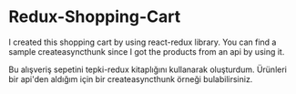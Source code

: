 # Redux-Shopping-Cart
I created this shopping cart by using react-redux library. You can find a sample createasyncthunk since I got the products from an api by using it.


Bu alışveriş sepetini tepki-redux kitaplığını kullanarak oluşturdum. Ürünleri bir api'den aldığım için bir createasyncthunk örneği bulabilirsiniz.

